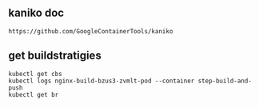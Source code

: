 ## kaniko doc
    https://github.com/GoogleContainerTools/kaniko

## get buildstratigies
    kubectl get cbs
    kubectl logs nginx-build-bzus3-zvmlt-pod --container step-build-and-push
    kubectl get br